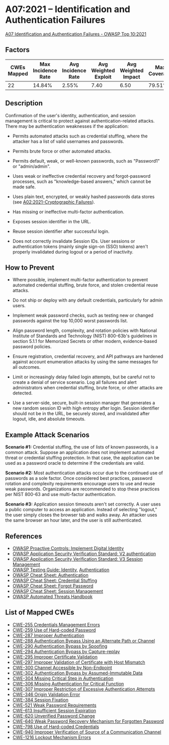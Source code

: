 # A07:2021 – Identification and Authentication Failures

[A07 Identification and Authentication Failures - OWASP Top 10:2021](https://owasp.org/Top10/A07_2021-Identification_and_Authentication_Failures/)

## Factors

| CWEs Mapped | Max Incidence Rate | Avg Incidence Rate | Avg Weighted Exploit | Avg Weighted Impact | Max Coverage | Avg Coverage | Total Occurrences | Total CVEs  |
|-------------|--------------------|--------------------|----------------------|---------------------|--------------|--------------|-------------------|-------------|
| 22          | 14.84%             | 2.55%              | 7.40                 | 6.50                | 79.51%       | 45.72%       | 132,195           | 3,897       |

## Description

Confirmation of the user's identity, authentication, and session management is critical to protect against authentication-related attacks. There may be authentication weaknesses if the application:

- Permits automated attacks such as credential stuffing, where the attacker has a list of valid usernames and passwords.

- Permits brute force or other automated attacks.

- Permits default, weak, or well-known passwords, such as "Password1" or "admin/admin".

- Uses weak or ineffective credential recovery and forgot-password processes, such as "knowledge-based answers," which cannot be made safe.

- Uses plain text, encrypted, or weakly hashed passwords data stores (see [A02:2021-Cryptographic Failures](https://owasp.org/Top10/A02_2021-Cryptographic_Failures/)).

- Has missing or ineffective multi-factor authentication.

- Exposes session identifier in the URL.

- Reuse session identifier after successful login.

- Does not correctly invalidate Session IDs. User sessions or authentication tokens (mainly single sign-on (SSO) tokens) aren't properly invalidated during logout or a period of inactivity.  

## How to Prevent

- Where possible, implement multi-factor authentication to prevent automated credential stuffing, brute force, and stolen credential reuse attacks.

- Do not ship or deploy with any default credentials, particularly for admin users.

- Implement weak password checks, such as testing new or changed passwords against the top 10,000 worst passwords list.

- Align password length, complexity, and rotation policies with National Institute of Standards and Technology (NIST) 800-63b's guidelines in section 5.1.1 for Memorized Secrets or other modern, evidence-based password policies.

- Ensure registration, credential recovery, and API pathways are hardened against account enumeration attacks by using the same messages for all outcomes.

- Limit or increasingly delay failed login attempts, but be careful not to create a denial of service scenario. Log all failures and alert administrators when credential stuffing, brute force, or other attacks are detected.

- Use a server-side, secure, built-in session manager that generates a new random session ID with high entropy after login. Session identifier should not be in the URL, be securely stored, and invalidated after logout, idle, and absolute timeouts.

## Example Attack Scenarios

**Scenario #1:** Credential stuffing, the use of lists of known passwords, is a common attack. Suppose an application does not implement automated threat or credential stuffing protection. In that case, the application can be used as a password oracle to determine if the credentials are valid.

**Scenario #2:** Most authentication attacks occur due to the continued use of passwords as a sole factor. Once considered best practices, password rotation and complexity requirements encourage users to use and reuse weak passwords. Organizations are recommended to stop these practices per NIST 800-63 and use multi-factor authentication.

**Scenario #3:** Application session timeouts aren't set correctly. A user uses a public computer to access an application. Instead of selecting "logout," the user simply closes the browser tab and walks away. An attacker uses the same browser an hour later, and the user is still authenticated.

## References

-   [OWASP Proactive Controls: Implement Digital Identity](https://owasp.org/www-project-proactive-controls/v3/en/c6-digital-identity)
-   [OWASP Application Security Verification Standard: V2 authentication](https://owasp.org/www-project-application-security-verification-standard)
-   [OWASP Application Security Verification Standard: V3 Session Management](https://owasp.org/www-project-application-security-verification-standard)
-   [OWASP Testing Guide: Identity](https://owasp.org/www-project-web-security-testing-guide/stable/4-Web_Application_Security_Testing/03-Identity_Management_Testing/README), [Authentication](https://owasp.org/www-project-web-security-testing-guide/stable/4-Web_Application_Security_Testing/04-Authentication_Testing/README)
-   [OWASP Cheat Sheet: Authentication](https://cheatsheetseries.owasp.org/cheatsheets/Authentication_Cheat_Sheet.html)
-   [OWASP Cheat Sheet: Credential Stuffing](https://cheatsheetseries.owasp.org/cheatsheets/Credential_Stuffing_Prevention_Cheat_Sheet.html)
-   [OWASP Cheat Sheet: Forgot Password](https://cheatsheetseries.owasp.org/cheatsheets/Forgot_Password_Cheat_Sheet.html)
-   [OWASP Cheat Sheet: Session Management](https://cheatsheetseries.owasp.org/cheatsheets/Session_Management_Cheat_Sheet.html)
-   [OWASP Automated Threats Handbook](https://owasp.org/www-project-automated-threats-to-web-applications/)

## List of Mapped CWEs

- [CWE-255 Credentials Management Errors](https://cwe.mitre.org/data/definitions/255.html)
- [CWE-259 Use of Hard-coded Password](https://cwe.mitre.org/data/definitions/259.html)
- [CWE-287 Improper Authentication](https://cwe.mitre.org/data/definitions/287.html)
- [CWE-288 Authentication Bypass Using an Alternate Path or Channel](https://cwe.mitre.org/data/definitions/288.html)
- [CWE-290 Authentication Bypass by Spoofing](https://cwe.mitre.org/data/definitions/290.html)
- [CWE-294 Authentication Bypass by Capture-replay](https://cwe.mitre.org/data/definitions/294.html)
- [CWE-295 Improper Certificate Validation](https://cwe.mitre.org/data/definitions/295.html)
- [CWE-297 Improper Validation of Certificate with Host Mismatch](https://cwe.mitre.org/data/definitions/297.html)
- [CWE-300 Channel Accessible by Non-Endpoint](https://cwe.mitre.org/data/definitions/300.html)
- [CWE-302 Authentication Bypass by Assumed-Immutable Data](https://cwe.mitre.org/data/definitions/302.html)
- [CWE-304 Missing Critical Step in Authentication](https://cwe.mitre.org/data/definitions/304.html)
- [CWE-306 Missing Authentication for Critical Function](https://cwe.mitre.org/data/definitions/306.html)
- [CWE-307 Improper Restriction of Excessive Authentication Attempts](https://cwe.mitre.org/data/definitions/307.html)
- [CWE-346 Origin Validation Error](https://cwe.mitre.org/data/definitions/346.html)
- [CWE-384 Session Fixation](https://cwe.mitre.org/data/definitions/384.html)
- [CWE-521 Weak Password Requirements](https://cwe.mitre.org/data/definitions/521.html)
- [CWE-613 Insufficient Session Expiration](https://cwe.mitre.org/data/definitions/613.html)
- [CWE-620 Unverified Password Change](https://cwe.mitre.org/data/definitions/620.html)
- [CWE-640 Weak Password Recovery Mechanism for Forgotten Password](https://cwe.mitre.org/data/definitions/640.html)
- [CWE-798 Use of Hard-coded Credentials](https://cwe.mitre.org/data/definitions/798.html)
- [CWE-940 Improper Verification of Source of a Communication Channel](https://cwe.mitre.org/data/definitions/940.html)
- [CWE-1216 Lockout Mechanism Errors](https://cwe.mitre.org/data/definitions/1216.html)